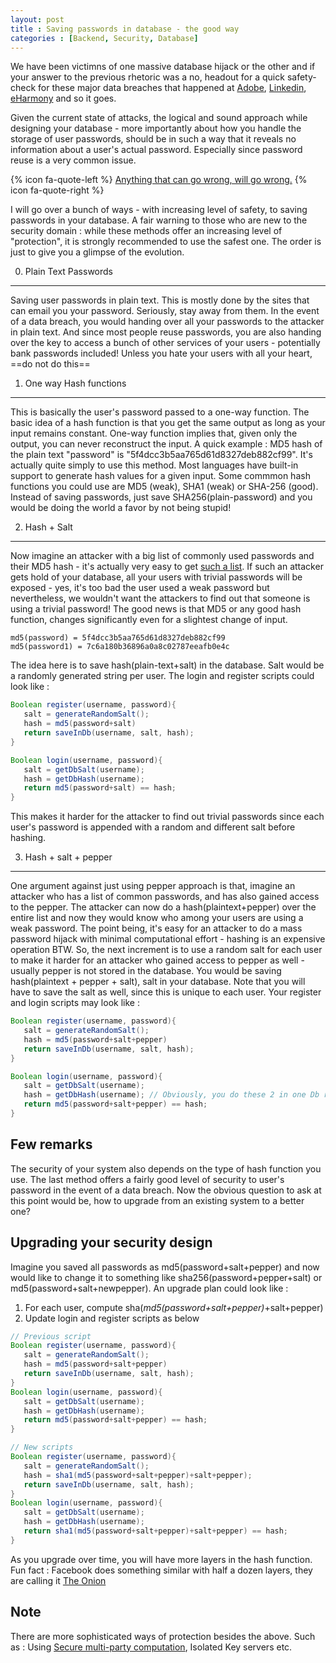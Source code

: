 ```yaml
---
layout: post
title : Saving passwords in database - the good way
categories : [Backend, Security, Database]
---
```


We have been victimns of one massive database hijack or the other and if your answer to the previous rhetoric was a no, headout for a quick safety-check for these major data breaches that happened at [Adobe][adobe-hack], [Linkedin](linkedin-hack), [eHarmony](eHarmony-hack) and so it goes.

Given the current state of attacks, the logical and sound approach while designing your database - more importantly about how you handle the storage of user passwords, should be in such a way that it reveals no information about a user's actual password. Especially since password reuse is a very common issue.

{% icon fa-quote-left %} [Anything that can go wrong, will go wrong.][murphys-law] {% icon fa-quote-right %}

I will go over a bunch of ways - with increasing level of safety, to saving passwords in your database. A fair warning to those who are new to the security domain : while these methods offer an increasing level of "protection", it is strongly recommended to use the safest one. The order is just to give you a glimpse of the evolution.


0. Plain Text Passwords
---------------------------
Saving user passwords in plain text. This is mostly done by the sites that can email you your password. Seriously, stay away from them. In the event of a data breach, you would handing over all your passwords to the attacker in plain text. And since most people reuse passwords, you are also handing over the key to access a bunch of other services of your users - potentially bank passwords included! Unless you hate your users with all your heart, ==do not do this==


1. One way Hash functions
--------------------------
This is basically the user's password passed to a one-way function. The basic idea of a hash function is that you get the same output as long as your input remains constant. One-way function implies that, given only the output, you can never reconstruct the input. A quick example : MD5 hash of the plain text "password" is "5f4dcc3b5aa765d61d8327deb882cf99". It's actually quite simply to use this method. Most languages have built-in support to generate hash values for a given input. Some commmon hash functions you could use are MD5 (weak), SHA1 (weak) or SHA-256 (good). Instead of saving passwords, just save SHA256(plain-password) and you would be doing the world a favor by not being stupid!


2. Hash + Salt
-------------------------
Now imagine an attacker with a big list of commonly used passwords and their MD5 hash - it's actually very easy to get [such a list][common-passwords]. If such an attacker gets hold of your database, all your users with trivial passwords will be exposed - yes, it's too bad the user used a weak password but nevertheless, we wouldn't want the attackers to find out that someone is using a trivial password! The good news is that MD5 or any good hash function, changes significantly even for a slightest change of input.

```
md5(password) = 5f4dcc3b5aa765d61d8327deb882cf99
md5(password1) = 7c6a180b36896a0a8c02787eeafb0e4c

```
The idea here is to save hash(plain-text+salt) in the database. Salt would be a randomly generated string per user. The login and register scripts could look like :

```java
Boolean register(username, password){
   salt = generateRandomSalt();
   hash = md5(password+salt)
   return saveInDb(username, salt, hash);
}

Boolean login(username, password){
   salt = getDbSalt(username);
   hash = getDbHash(username);
   return md5(password+salt) == hash;
}

```
This makes it harder for the attacker to find out trivial passwords since each user's password is appended with a random and different salt before hashing.


3. Hash + salt + pepper
------------------------
One argument against just using pepper approach is that, imagine an attacker who has a list of common passwords, and has also gained access to the pepper. The attacker can now do a hash(plaintext+pepper) over the entire list and now they would know who among your users are using a weak password. The point being, it's easy for an attacker to do a mass password hijack with minimal computational effort - hashing is an expensive operation BTW. So, the next increment is to use a random salt for each user to make it harder for an attacker who gained access to pepper as well - usually pepper is not stored in the database. You would be saving hash(plaintext + pepper + salt), salt in your database. Note that you will have to save the salt as well, since this is unique to each user. Your register and login scripts may look like :

```java
Boolean register(username, password){
   salt = generateRandomSalt();
   hash = md5(password+salt+pepper)
   return saveInDb(username, salt, hash);
}

Boolean login(username, password){
   salt = getDbSalt(username);
   hash = getDbHash(username); // Obviously, you do these 2 in one Db read call
   return md5(password+salt+pepper) == hash;
}
```


Few remarks
------------------
The security of your system also depends on the type of hash function you use. The last method offers a fairly good level of security to user's password in the event of a data breach. Now the obvious question to ask at this point would be, how to upgrade from an existing system to a better one?


Upgrading your security design
-----------------------------
Imagine you saved all passwords as md5(password+salt+pepper) and now would like to change it to something like sha256(password+pepper+salt) or md5(password+salt+newpepper). An upgrade plan could look like :

 1. For each user, compute sha(_md5(password+salt+pepper)_+salt+pepper)
 2. Update login and register scripts as below

```java
// Previous script
Boolean register(username, password){
   salt = generateRandomSalt();
   hash = md5(password+salt+pepper)
   return saveInDb(username, salt, hash);
}
Boolean login(username, password){
   salt = getDbSalt(username);
   hash = getDbHash(username);
   return md5(password+salt+pepper) == hash;
}

// New scripts
Boolean register(username, password){
   salt = generateRandomSalt();
   hash = sha1(md5(password+salt+pepper)+salt+pepper);
   return saveInDb(username, salt, hash);
}
Boolean login(username, password){
   salt = getDbSalt(username);
   hash = getDbHash(username);
   return sha1(md5(password+salt+pepper)+salt+pepper) == hash;
}

```

As you upgrade over time, you will have more layers in the hash function. Fun fact : Facebook does something similar with half a dozen layers, they are calling it [The Onion][fb-the-onion]


Note
-----------------
There are more sophisticated ways of protection besides the above. Such as : Using [Secure multi-party computation][Secure_multi-party_computation], Isolated Key servers etc. 


[adobe-hack]: https://lastpass.com/adobe/
[Linkedin]: https://lastpass.com/linkedin/
[eHarmony-hack]: https://lastpass.com/eharmony/
[murphys-law]: https://en.wikipedia.org/wiki/Murphy%27s_law
[common-passwords]: http://www.passwordrandom.com/most-popular-passwords
[Secure_multi-party_computation]: https://en.wikipedia.org/wiki/Secure_multi-party_computation
[fb-the-onion]: https://twitter.com/filosottile/status/552830697942319105
